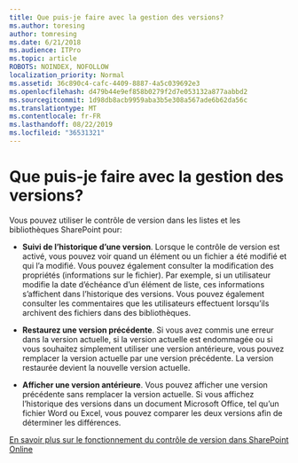 ```yaml
---
title: Que puis-je faire avec la gestion des versions?
ms.author: toresing
author: tomresing
ms.date: 6/21/2018
ms.audience: ITPro
ms.topic: article
ROBOTS: NOINDEX, NOFOLLOW
localization_priority: Normal
ms.assetid: 36c890c4-cafc-4409-8887-4a5c039692e3
ms.openlocfilehash: d479b44e9ef858b0279f2d7e053132a877aabbd2
ms.sourcegitcommit: 1d98db8acb9959aba3b5e308a567ade6b62da56c
ms.translationtype: MT
ms.contentlocale: fr-FR
ms.lasthandoff: 08/22/2019
ms.locfileid: "36531321"
---
```

# <a name="what-can-i-do-with-versioning"></a>Que puis-je faire avec la gestion des versions?

Vous pouvez utiliser le contrôle de version dans les listes et les bibliothèques SharePoint pour:
  
- **Suivi de l’historique d’une version**. Lorsque le contrôle de version est activé, vous pouvez voir quand un élément ou un fichier a été modifié et qui l’a modifié. Vous pouvez également consulter la modification des propriétés (informations sur le fichier). Par exemple, si un utilisateur modifie la date d’échéance d’un élément de liste, ces informations s’affichent dans l’historique des versions. Vous pouvez également consulter les commentaires que les utilisateurs effectuent lorsqu’ils archivent des fichiers dans des bibliothèques. 
    
- **Restaurez une version précédente**. Si vous avez commis une erreur dans la version actuelle, si la version actuelle est endommagée ou si vous souhaitez simplement utiliser une version antérieure, vous pouvez remplacer la version actuelle par une version précédente. La version restaurée devient la nouvelle version actuelle. 
    
- **Afficher une version antérieure**. Vous pouvez afficher une version précédente sans remplacer la version actuelle. Si vous affichez l’historique des versions dans un document Microsoft Office, tel qu’un fichier Word ou Excel, vous pouvez comparer les deux versions afin de déterminer les différences. 
    
[En savoir plus sur le fonctionnement du contrôle de version dans SharePoint Online](https://go.microsoft.com/fwlink/?linkid=875710)
  

